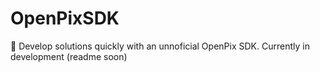 # OpenPixSDK
💙 Develop solutions quickly with an unnoficial OpenPix SDK.
Currently in development (readme soon)
